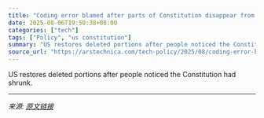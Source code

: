 ```yaml
---
title: "Coding error blamed after parts of Constitution disappear from US website"
date: 2025-08-06T19:50:38+08:00
categories: ["tech"]
tags: ["Policy", "us constitution"]
summary: "US restores deleted portions after people noticed the Constitution had shrunk."
source_url: "https://arstechnica.com/tech-policy/2025/08/coding-error-blamed-after-parts-of-constitution-disappear-from-us-website/"
---
```


US restores deleted portions after people noticed the Constitution had shrunk.

---

*来源: [原文链接](https://arstechnica.com/tech-policy/2025/08/coding-error-blamed-after-parts-of-constitution-disappear-from-us-website/)*
